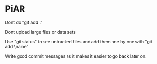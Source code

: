# PiAR

Dont do "git add ." 

Dont upload large files or data sets

Use "git status" to see untracked files and add them one by one with "git add \name"

Write good commit messages as it makes it easier to go back later on. 


